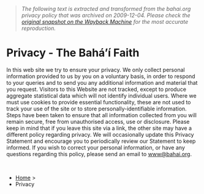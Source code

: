 > *The following text is extracted and transformed from the bahai.org privacy policy that was archived on 2009-12-04. Please check the [original snapshot on the Wayback Machine](https://web.archive.org/web/20091204221238id_/http%3A//www.bahai.org/privacy) for the most accurate reproduction.*

# Privacy - The Bahá’í Faith

In this web site we try to ensure your privacy. We only collect personal information provided to us by you on a voluntary basis, in order to respond to your queries and to send you any additional information and material that you request. Visitors to this Website are not tracked, except to produce aggregate statistical data which will not identify individual users. Where we must use cookies to provide essential functionality, these are not used to track your use of the site or to store personally-identifiable information. Steps have been taken to ensure that all information collected from you will remain secure, free from unauthorised access, use or disclosure. Please keep in mind that if you leave this site via a link, the other site may have a different policy regarding privacy. We will occasionally update this Privacy Statement and encourage you to periodically review our Statement to keep informed. If you wish to correct your personal information, or have any questions regarding this policy, please send an email to [www@bahai.org](mailto:www@bahai.org).

 

  * [Home](https://web.archive.org/) >
  * Privacy


